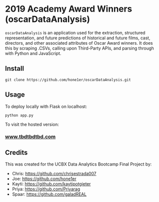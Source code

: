 # 2019 Academy Award Winners (oscarDataAnalysis)

`oscarDataAnalysis` is an application used for the extraction, structured representation, and future predictions of historical and future films, cast, directors, and other associated attributes of Oscar Award winners. It does this by scraping .CSVs, calling upon Third-Party APIs, and parsing through with Python and JavaScript.



## Install
```
git clone https://github.com/hone1er/oscarDataAnalysis.git
```


## Usage
To deploy locally with Flask on localhost:
```
python app.py
```
To visit the hosted version:
### www.tbdtbdtbd.com


## Credits
This was created for the UCBX Data Analytics Bootcamp Final Project by:
 - Chris: https://github.com/chrisestrada007
 - Joe: https://github.com/hone1er
 - Kayti: https://github.com/kaytipotgieter
 - Priya: https://github.com/Priyarag
 - Spaar: https://github.com/galadREAL